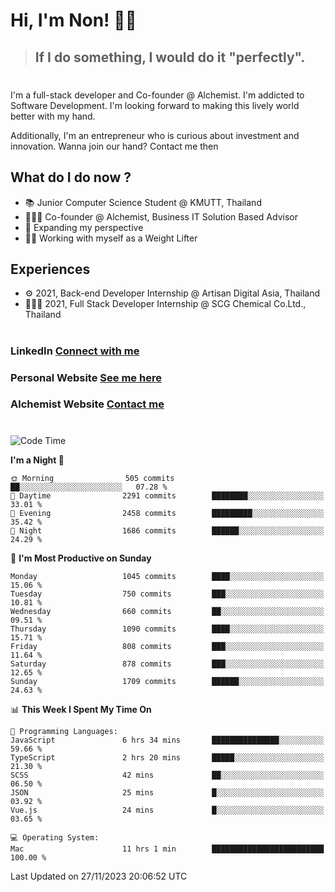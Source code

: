 # Hi, I'm Non! 🖐🏻

> ## If I do something, I would do it "perfectly".

#

I'm a full-stack developer and Co-founder @ Alchemist. I'm addicted to Software Development. I'm looking forward to making this lively world better with my hand.

Additionally, I'm an entrepreneur who is curious about investment and innovation. Wanna join our hand? Contact me then

## What do I do now ?

- 📚 Junior Computer Science Student @ KMUTT, Thailand
- 🧑🏻‍💻 Co-founder @ Alchemist, Business IT Solution Based Advisor
- 🌈 Expanding my perspective
- 🏋🏻 Working with myself as a Weight Lifter

## Experiences

- ⚙️ 2021, Back-end Developer Internship @ Artisan Digital Asia, Thailand
- 🧑🏻‍💻 2021, Full Stack Developer Internship @ SCG Chemical Co.Ltd., Thailand

#

### LinkedIn [Connect with me](https://www.linkedin.com/in/non-nontra/)

### Personal Website [See me here](https://nonnontra.com/)

### Alchemist Website [Contact me](https://alchemist-softwarehouse.co/)

#

<!--START_SECTION:waka-->
![Code Time](http://img.shields.io/badge/Code%20Time-3%2C360%20hrs%2029%20mins-blue)

**I'm a Night 🦉** 

```text
🌞 Morning                505 commits         ██░░░░░░░░░░░░░░░░░░░░░░░   07.28 % 
🌆 Daytime                2291 commits        ████████░░░░░░░░░░░░░░░░░   33.01 % 
🌃 Evening                2458 commits        █████████░░░░░░░░░░░░░░░░   35.42 % 
🌙 Night                  1686 commits        ██████░░░░░░░░░░░░░░░░░░░   24.29 % 
```
📅 **I'm Most Productive on Sunday** 

```text
Monday                   1045 commits        ████░░░░░░░░░░░░░░░░░░░░░   15.06 % 
Tuesday                  750 commits         ███░░░░░░░░░░░░░░░░░░░░░░   10.81 % 
Wednesday                660 commits         ██░░░░░░░░░░░░░░░░░░░░░░░   09.51 % 
Thursday                 1090 commits        ████░░░░░░░░░░░░░░░░░░░░░   15.71 % 
Friday                   808 commits         ███░░░░░░░░░░░░░░░░░░░░░░   11.64 % 
Saturday                 878 commits         ███░░░░░░░░░░░░░░░░░░░░░░   12.65 % 
Sunday                   1709 commits        ██████░░░░░░░░░░░░░░░░░░░   24.63 % 
```


📊 **This Week I Spent My Time On** 

```text
💬 Programming Languages: 
JavaScript               6 hrs 34 mins       ███████████████░░░░░░░░░░   59.66 % 
TypeScript               2 hrs 20 mins       █████░░░░░░░░░░░░░░░░░░░░   21.30 % 
SCSS                     42 mins             ██░░░░░░░░░░░░░░░░░░░░░░░   06.50 % 
JSON                     25 mins             █░░░░░░░░░░░░░░░░░░░░░░░░   03.92 % 
Vue.js                   24 mins             █░░░░░░░░░░░░░░░░░░░░░░░░   03.65 % 

💻 Operating System: 
Mac                      11 hrs 1 min        █████████████████████████   100.00 % 
```


 Last Updated on 27/11/2023 20:06:52 UTC
<!--END_SECTION:waka-->

